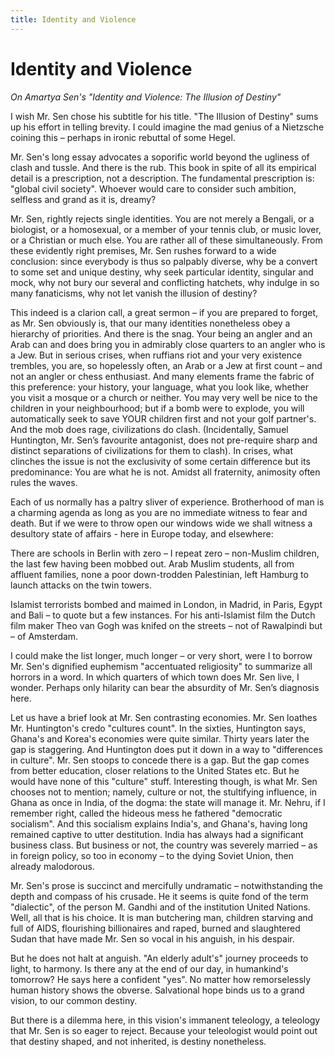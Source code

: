 ```yaml
---
title: Identity and Violence
---
```


# Identity and Violence

*On Amartya Sen's "Identity and Violence: The Illusion of Destiny"*

I wish Mr. Sen chose his subtitle for his title. "The Illusion of
Destiny" sums up his effort in telling brevity. I could imagine the
mad genius of a Nietzsche coining this – perhaps in ironic rebuttal of
some Hegel.

Mr. Sen's long essay advocates a soporific world beyond the ugliness
of clash and tussle. And there is the rub. This book in spite of all
its empirical detail is a prescription, not a description. The
fundamental prescription is: "global civil society". Whoever would
care to consider such ambition, selfless and grand as it is, dreamy?

Mr. Sen, rightly rejects single identities. You are not merely a
Bengali, or a biologist, or a homosexual, or a member of your tennis
club, or music lover, or a Christian or much else. You are rather all
of these simultaneously. From these evidently right premises, Mr. Sen
rushes forward to a wide conclusion: since everybody is thus so
palpably diverse, why be a convert to some set and unique destiny, why
seek particular identity, singular and mock, why not bury our several
and conflicting hatchets, why indulge in so many fanaticisms, why not
let vanish the illusion of destiny?

This indeed is a clarion call, a great sermon – if you are prepared to
forget, as Mr. Sen obviously is, that our many identities nonetheless
obey a hierarchy of priorities. And there is the snag. Your being an
angler and an Arab can and does bring you in admirably close quarters
to an angler who is a Jew. But in serious crises, when ruffians riot
and your very existence trembles, you are, so hopelessly often, an
Arab or a Jew at first count – and not an angler or chess
enthusiast. And many elements frame the fabric of this preference:
your history, your language, what you look like, whether you visit a
mosque or a church or neither.  You may very well be nice to the
children in your neighbourhood; but if a bomb were to explode, you
will automatically seek to save YOUR children first and not your golf
partner's. And the mob does rage, civilizations do
clash. (Incidentally, Samuel Huntington, Mr. Sen’s favourite
antagonist, does not pre-require sharp and distinct separations of
civilizations for them to clash). In crises, what clinches the issue
is not the exclusivity of some certain difference but its
predominance: You are what he is not. Amidst all fraternity, animosity
often rules the waves.

Each of us normally has a paltry sliver of experience. Brotherhood of
man is a charming agenda as long as you are no immediate witness to
fear and death. But if we were to throw open our windows wide we shall
witness a desultory state of affairs - here in Europe today, and
elsewhere:

There are schools in Berlin with zero – I repeat zero – non-Muslim
children, the last few having been mobbed out. Arab Muslim students,
all from affluent families, none a poor down-trodden Palestinian, left
Hamburg to launch attacks on the twin towers.

Islamist terrorists bombed and maimed in London, in Madrid, in Paris,
Egypt and Bali – to quote but a few instances. For his anti-Islamist
film the Dutch film maker Theo van Gogh was knifed on the streets –
not of Rawalpindi but – of Amsterdam.

I could make the list longer, much longer – or very short, were I to
borrow Mr. Sen's dignified euphemism "accentuated religiosity" to
summarize all horrors in a word. In which quarters of which town does
Mr. Sen live, I wonder. Perhaps only hilarity can bear the absurdity
of Mr. Sen’s diagnosis here.

Let us have a brief look at Mr. Sen contrasting economies. Mr. Sen
loathes Mr. Huntington's credo "cultures count". In the sixties,
Huntington says, Ghana's and Korea's economies were quite
similar. Thirty years later the gap is staggering. And Huntington does
put it down in a way to "differences in culture". Mr. Sen stoops to
concede there is a gap. But the gap comes from better education,
closer relations to the United States etc. But he would have none of
this "culture" stuff. Interesting though, is what Mr. Sen chooses not
to mention; namely, culture or not, the stultifying influence, in
Ghana as once in India, of the dogma: the state will manage
it. Mr. Nehru, if I remember right, called the hideous mess he
fathered "democratic socialism". And this socialism explains India's,
and Ghana's, having long remained captive to utter destitution. India
has always had a significant business class. But business or not, the
country was severely married – as in foreign policy, so too in economy
– to the dying Soviet Union, then already malodorous.

Mr. Sen's prose is succinct and mercifully undramatic –
notwithstanding the depth and compass of his crusade. He it seems is
quite fond of the term "dialectic", of the person M. Gandhi and of the
institution United Nations. Well, all that is his choice. It is man
butchering man, children starving and full of AIDS, flourishing
billionaires and raped, burned and slaughtered Sudan that have made
Mr. Sen so vocal in his anguish, in his despair.

But he does not halt at anguish. "An elderly adult's" journey proceeds
to light, to harmony. Is there any at the end of our day, in
humankind's tomorrow? He says here a confident "yes". No matter how
remorselessly human history shows the obverse. Salvational hope binds
us to a grand vision, to our common destiny.

But there is a dilemma here, in this vision's immanent teleology, a
teleology that Mr. Sen is so eager to reject. Because your teleologist
would point out that destiny shaped, and not inherited, is destiny
nonetheless.
